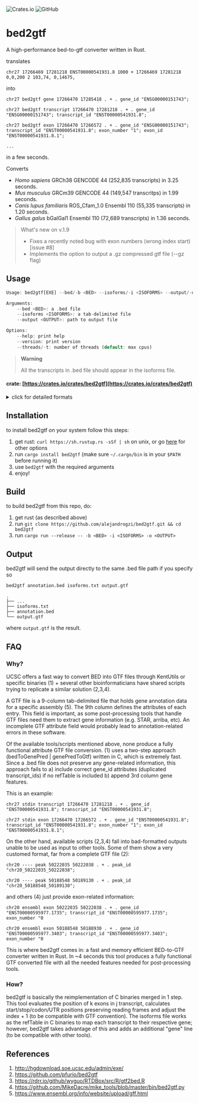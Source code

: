 ![Crates.io](https://img.shields.io/crates/v/bed2gtf?color=green)
![GitHub](https://img.shields.io/github/license/alejandrogzi/bed2gtf?color=blue)

# bed2gtf
A high-performance bed-to-gtf converter written in Rust.

translates
```
chr27 17266469 17281218 ENST00000541931.8 1000 + 17266469 17281218 0,0,200 2 103,74, 0,14675,
```
into
```
chr27 bed2gtf gene 17266470 17285418 . + . gene_id "ENSG00000151743";

chr27 bed2gtf transcript 17266470 17281218 . + . gene_id "ENSG00000151743"; transcript_id "ENST00000541931.8";

chr27 bed2gtf exon 17266470 17266572 . + . gene_id "ENSG00000151743"; transcript_id "ENST00000541931.8"; exon_number "1"; exon_id "ENST00000541931.8.1";

...
```

in a few seconds.


Converts
- *Homo sapiens* GRCh38 GENCODE 44 (252,835 transcripts) in 3.25 seconds.
- *Mus musculus* GRCm39 GENCODE 44 (149,547 transcritps) in 1.99 seconds.
- *Canis lupus familiaris* ROS_Cfam_1.0 Ensembl 110 (55,335 transcripts) in 1.20 seconds. 
- *Gallus galus* bGalGal1 Ensembl 110 (72,689 transcripts) in 1.36 seconds.

> What's new on v.1.9
>
> - Fixes a recently noted bug with exon numbers (wrong index start) [issue #8]
> - Implements the option to output a .gz compressed gtf file (--gz flag)

## Usage
``` rust
Usage: bed2gtf[EXE] --bed/-b <BED> --isoforms/-i <ISOFORMS> --output/-o <OUTPUT>

Arguments:
    --bed <BED>: a .bed file
    --isoforms <ISOFORMS>: a tab-delimited file
    --output <OUTPUT>: path to output file

Options:
    --help: print help
    --version: print version
    --threads/-t: number of threads (default: max cpus)
```

>**Warning** 
>
>All the transcripts in .bed file should appear in the isoforms file.
#### crate: [https://crates.io/crates/bed2gtf](https://crates.io/crates/bed2gtf)

<details>
<summary>click for detailed formats</summary>
<p>
bed2gtf just needs two files:

1. a .bed file

    tab-delimited files with 3 required and 9 optional fields:

    ```
    chrom   chromStart  chromEnd      name    ...
      |         |           |           |
    chr20   50222035    50222038    ENST00000595977    ...
    ```

    see [BED format](https://genome.ucsc.edu/FAQ/FAQformat.html#format1) for more information

2. a tab-delimited .txt/.tsv/.csv/... file with genes/isoforms (all the transcripts in .bed file should appear in the isoforms file):

    ```
    > cat isoforms.txt

    ENSG00000198888 ENST00000361390
    ENSG00000198763 ENST00000361453
    ENSG00000198804 ENST00000361624
    ENSG00000188868 ENST00000595977
    ```

    you can build a custom file for your preferred species using [Ensembl BioMart](https://www.ensembl.org/biomart/martview). 

</p>
</details>

## Installation
to install bed2gtf on your system follow this steps:
1. get rust: `curl https://sh.rustup.rs -sSf | sh` on unix, or go [here](https://www.rust-lang.org/tools/install) for other options
2. run `cargo install bed2gtf` (make sure `~/.cargo/bin` is in your `$PATH` before running it)
4. use `bed2gtf` with the required arguments
5. enjoy!

## Build
to build bed2gtf from this repo, do:

1. get rust (as described above)
2. run `git clone https://github.com/alejandrogzi/bed2gtf.git && cd bed2gtf`
3. run `cargo run --release -- -b <BED> -i <ISOFORMS> -o <OUTPUT>`

## Output

bed2gtf will send the output directly to the same .bed file path if you specify so

```
bed2gtf annotation.bed isoforms.txt output.gtf

.
├── ...
├── isoforms.txt
├── annotation.bed
└── output.gtf
```
where `output.gtf` is the result.

## FAQ
### Why?
UCSC offers a fast way to convert BED into GTF files through KentUtils or specific binaries (1) + several other bioinformaticians have shared scripts trying to replicate a similar solution (2,3,4).

A GTF file is a 9-column tab-delimited file that holds gene annotation data for a specific assembly (5). The 9th column defines the attributes of each entry. This field is important, as some post-processing tools that handle GTF files need them to extract gene information (e.g. STAR, arriba, etc). An incomplete GTF attribute field would probably lead to annotation-related errors in these software. 

Of the available tools/scripts mentioned above, none produce a fully functional attribute GTF file conversion. (1) uses a two-step approach (bedToGenePred | genePredToGtf) written in C, which is extremely fast. Since a .bed file does not preserve any gene-related information, this approach fails to a) include correct gene_id attributes (duplicated transcript_ids) if no refTable is included b) append 3rd column gene features.

This is an example:

```
chr27 stdin transcript 17266470 17281218 . + . gene_id "ENST00000541931.8"; transcript_id "ENST00000541931.8";

chr27 stdin exon 17266470 17266572 . + . gene_id "ENST00000541931.8"; transcript_id "ENST00000541931.8"; exon_number "1"; exon_id "ENST00000541931.8.1";
```


On the other hand, available scripts (2,3,4) fall into bad-formatted outputs unable to be used as input to other tools. Some of them show a very customed format, far from a complete GTF file (2):

```
chr20 ---- peak 50222035 50222038 . + . peak_id "chr20_50222035_50222038";

chr20 ---- peak 50188548 50189130 . + . peak_id "chr20_50188548_50189130";
```
and others (4) just provide exon-related information:

```
chr20 ensembl exon 50222035 50222038 . + . gene_id "ENST00000595977.1735"; transcript_id "ENST00000595977.1735"; exon_number "0

chr20 ensembl exon 50188548 50188930 . + . gene_id "ENST00000595977.3403"; transcript_id "ENST00000595977.3403"; exon_number "0
```

This is where bed2gtf comes in: a fast and memory efficient BED-to-GTF converter written in Rust. In ~4 seconds this tool produces a fully functional GTF converted file with all the needed features needed for post-processing tools. 

### How?
bed2gtf is basically the reimplementation of C binaries merged in 1 step. This tool evaluates the position of k exons in j transcript, calculates start/stop/codon/UTR positions preserving reading frames and adjust the index + 1 (to be compatible with GTF convention). The isoforms file works as the refTable in C binaries to map each transcript to their respective gene; however, bed2gtf takes advantage of this and adds an additional "gene" line (to be compatible with other tools).  

## References

1. http://hgdownload.soe.ucsc.edu/admin/exe/
2. https://github.com/pfurio/bed2gtf
3. https://rdrr.io/github/wyguo/RTDBox/src/R/gtf2bed.R
4. https://github.com/MikeDacre/mike_tools/blob/master/bin/bed2gtf.py
5. https://www.ensembl.org/info/website/upload/gff.html
